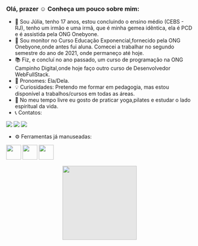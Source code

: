 ### Olá, prazer :relaxed: Conheça um pouco sobre mim: 

- :handshake:	Sou Júlia, tenho 17 anos, estou concluindo o ensino médio (CEBS - RJ), tenho um irmão e uma irmã, que é minha gemea idêntica, ela é PCD e é assistida pela ONG Onebyone.
- :briefcase: Sou monitor no Curso Educação Exponencial,fornecido pela ONG Onebyone,onde antes fui aluna. Comecei a trabalhar no segundo semestre do ano de 2021, onde permaneço até hoje.
- :books: Fiz, e concluí no ano passado, um curso de programação na ONG Campinho Digital,onde hoje faço outro curso de Desenvolvedor WebFullStack.
- :hugs: Pronomes: Ela/Dela.
- :bulb: Curiosidades: Pretendo me formar em pedagogia, mas estou disponível a trabalhos/cursos em todas as áreas.
- :dash:	No meu tempo livre eu gosto de praticar yoga,pilates e estudar o lado espiritual da vida.
- :telephone_receiver: Contatos:
<div>
<a href="https://www.instagram.com/m_julia005/" target="_blank"><img src="https://img.shields.io/badge/-Instagram-%23E4405F?style=for-the-badge&logo=instagram&logoColor=white" target="_blank"></a>
<a href = "mailto: jcarneironovaes@gmail.com"><img src="https://img.shields.io/badge/Gmail-D14836?style=for-the-badge&logo=gmail&logoColor=white" target="_blank"></a>
<a href="https://www.linkedin.com/in/juliacn/"><img src="https://img.shields.io/badge/-LinkedIn-%230077B5?style=for-the-badge&logo=linkedin&logoColor=white" target="_blank"></a>   
</div>

- :gear: Ferramentas já manuseadas:


<img src="https://cdn.jsdelivr.net/gh/devicons/devicon/icons/nodejs/nodejs-original.svg" width="40" height="40"/> <img src="https://cdn.jsdelivr.net/gh/devicons/devicon/icons/mongodb/mongodb-original.svg"  width="40" height="40"/>  <img src="https://cdn.jsdelivr.net/gh/devicons/devicon/icons/javascript/javascript-original.svg" width="40" height="40" />
          

                    

<img style="display: block;-webkit-user-select: none;margin: auto;cursor: zoom-out;background-color: hsl(0, 0%, 90%);transition: background-color 300ms;" src="https://user-images.githubusercontent.com/88509871/181865011-70bfb18c-4325-452d-8ec9-717bb3621456.png" width="200" height="200">
